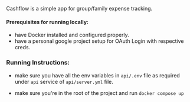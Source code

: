 Cashflow is a simple app for group/family expense tracking.

#### Prerequisites for running locally: 
- have Docker installed and configured properly.
- have a personal google project setup for OAuth Login with respective creds.

### Running Instructions:

- make sure you have all the env variables in `api/.env` file as required under `api` service of `api/server.yml` file.

- make sure you're in the root of the project and run `docker compose up`